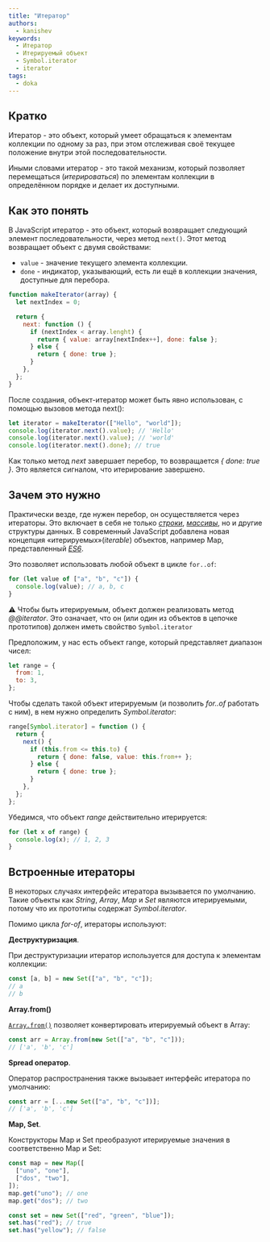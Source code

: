 ```yaml
---
title: "Итератор"
authors:
  - kanishev
keywords:
  - Итератор
  - Итерируемый объект
  - Symbol.iterator
  - iterator
tags:
  - doka
---
```


## Кратко

Итератор - это объект, который умеет обращаться к элементам коллекции по одному за раз, при этом отслеживая своё текущее положение внутри этой последовательности.

Иными словами итератор - это такой механизм, который позволяет перемещаться (_итерироваться_) по элементам коллекции в определённом порядке и делает их доступными.

## Как это понять

В JavaScript итератор - это объект, который возвращает следующий элемент последовательности, через метод `next()`. Этот метод возвращает объект с двумя свойствами:

- `value` - значение текущего элемента коллекции.
- `done` - индикатор, указывающий, есть ли ещё в коллекции значения, доступные для перебора.

```js
function makeIterator(array) {
  let nextIndex = 0;

  return {
    next: function () {
      if (nextIndex < array.lenght) {
        return { value: array[nextIndex++], done: false };
      } else {
        return { done: true };
      }
    },
  };
}
```

После создания, объект-итератор может быть явно использован, с помощью вызовов метода next():

```js
let iterator = makeIterator(["Hello", "world"]);
console.log(iterator.next().value); // 'Hello'
console.log(iterator.next().value); // 'world'
console.log(iterator.next().done); // true
```

Как только метод _next_ завершает перебор, то возвращается _{ done: true }_. Это является сигналом, что итерирование завершено.

## Зачем это нужно

Практически везде, где нужен перебор, он осуществляется через итераторы. Это включает в себя не только [_строки_](/js/string), [_массивы_](/js/arrays), но и другие структуры данных.
В современный JavaScript добавлена новая концепция «итерируемых»(_iterable_) объектов, например Map, представленный [_ES6_](https://262.ecma-international.org/6.0).

Это позволяет использовать любой объект в цикле `for..of`:

```js
for (let value of ["a", "b", "c"]) {
  console.log(value); // a, b, c
}
```

<aside>

⚠️ Чтобы быть итерируемым, объект должен реализовать метод _@@iterator_.
Это означает, что он (или один из объектов в цепочке прототипов) должен иметь свойство `Symbol.iterator`

</aside>

Предположим, у нас есть объект range, который представляет диапазон чисел:

```js
let range = {
  from: 1,
  to: 3,
};
```

Чтобы сделать такой объект итерируемым (и позволить _for..of_ работать с ним), в нем нужно определить _Symbol.iterator_:

```js
range[Symbol.iterator] = function () {
  return {
    next() {
      if (this.from <= this.to) {
        return { done: false, value: this.from++ };
      } else {
        return { done: true };
      }
    },
  };
};
```

Убедимся, что объект _range_ действительно итерируется:

```js
for (let x of range) {
  console.log(x); // 1, 2, 3
}
```

## Встроенные итераторы

В некоторых случаях интерфейс итератора вызывается по умолчанию. Такие объекты как _String_, _Array_, _Map_ и _Set_ являются итерируемыми, потому что их прототипы содержат _Symbol.iterator_.

Помимо цикла _for-of_, итераторы используют:

**Деструктуризация**.

При деструктуризации итератор используется для доступа к элементам коллекции:

```js
const [a, b] = new Set(["a", "b", "c"]);
// a
// b
```

**Array.from()**

[`Array.from()`](js/array-from) позволяет конвертировать итерируемый объект в Array:

```js
const arr = Array.from(new Set(["a", "b", "c"]));
// ['a', 'b', 'c']
```

**Spread оператор**.

Оператор распространения также вызывает интерфейс итератора по умолчанию:

```js
const arr = [...new Set(["a", "b", "c"])];
// ['a', 'b', 'c']
```

**Map, Set**.

Конструкторы Map и Set преобразуют итерируемые значения в соответственно Map и Set:

```js
const map = new Map([
  ["uno", "one"],
  ["dos", "two"],
]);
map.get("uno"); // one
map.get("dos"); // two

const set = new Set(["red", "green", "blue"]);
set.has("red"); // true
set.has("yellow"); // false
```
